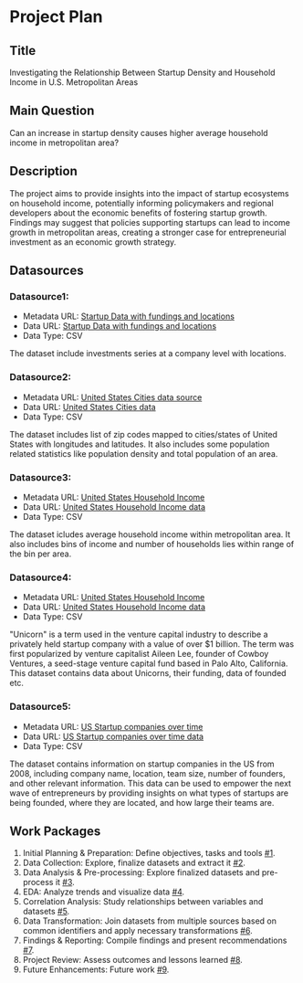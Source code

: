 # Project Plan

## Title
<!-- Give your project a short title. -->
Investigating the Relationship Between Startup Density and Household Income in U.S. Metropolitan Areas
<!--Economic Outcomes based on Population Density in Americas-->

## Main Question

<!-- Think about one main question you want to answer based on the data. -->
Can an increase in startup density causes higher average household income in metropolitan area? 
<!-- 2. What is the impact of educational attainment on financial activity in metropolitan area? -->

## Description

<!-- Describe your data science project in max. 200 words. Consider writing about why and how you attempt it. -->

The project aims to provide insights into the impact of startup ecosystems on household income, potentially informing policymakers and regional developers about the economic benefits of fostering startup growth. Findings may suggest that policies supporting startups can lead to income growth in metropolitan areas, creating a stronger case for entrepreneurial investment as an economic growth strategy.

<!--This project examines how population density in rural and urban regions across America impacts financial activity, startup formation, and their contributions to GDP. By analyzing data from North and South America, we aim to understand how different density levels shape economic outcomes in various socioeconomic contexts. Using datasets on demographics, financial activity, and startup metrics, we’ll employ statistical methods to identify patterns and relationships. Our findings are expected to reveal density-driven factors that can support economic growth, offering insights for policymakers and investors to develop strategies that promote balanced development in diverse areas across America.-->

## Datasources

<!-- Describe each datasources you plan to use in a section. Use the prefic "DatasourceX" where X is the id of the datasource. -->

### Datasource1: 
* Metadata URL: [Startup Data with fundings and locations](https://www.kaggle.com/datasets/arindam235/startup-investments-crunchbase)
* Data URL: [Startup Data with fundings and locations](https://www.kaggle.com/datasets/arindam235/startup-investments-crunchbase)
* Data Type: CSV

The dataset include investments series at a company level with locations. 

### Datasource2: 
* Metadata URL: [United States Cities data source](https://simplemaps.com/data/us-cities)
* Data URL: [United States Cities data](https://www.kaggle.com/datasets/sergejnuss/united-states-cities-database)
* Data Type: CSV

The dataset includes list of zip codes mapped to cities/states of United States with longitudes and latitudes. It also includes some population related statistics like population density and total population of an area.

### Datasource3: 
* Metadata URL: [United States Household Income](https://www.kaggle.com/datasets/claygendron/us-household-income-by-zip-code-2021-2011)
* Data URL: [United States Household Income data](https://www.kaggle.com/datasets/claygendron/us-household-income-by-zip-code-2021-2011)
* Data Type: CSV

The dataset icludes average household income within metropolitan area. It also includes bins of income and number of households lies within range of the bin per area. 

### Datasource4: 
* Metadata URL: [United States Household Income](https://www.kaggle.com/datasets/ramjasmaurya/unicorn-startups)
* Data URL: [United States Household Income data](https://www.kaggle.com/datasets/ramjasmaurya/unicorn-startups)
* Data Type: CSV

"Unicorn" is a term used in the venture capital industry to describe a privately held startup company with a value of over $1 billion. The term was first popularized by venture capitalist Aileen Lee, founder of Cowboy Ventures, a seed-stage venture capital fund based in Palo Alto, California.
This dataset contains data about Unicorns, their funding, data of founded etc.

### Datasource5: 
* Metadata URL: [US Startup companies over time](https://www.kaggle.com/datasets/thedevastator/empowering-the-next-wave-of-entrepreneurs/data?select=company.csv)
* Data URL: [US Startup companies over time data](https://www.kaggle.com/datasets/thedevastator/empowering-the-next-wave-of-entrepreneurs/data?select=company.csv)
* Data Type: CSV

The dataset contains information on startup companies in the US from 2008, including company name, location, team size, number of founders, and other relevant information. This data can be used to empower the next wave of entrepreneurs by providing insights on what types of startups are being founded, where they are located, and how large their teams are.

<!-- ### Datasource2: 
* Metadata URL: [America population distribution](https://sedac.ciesin.columbia.edu/data/set/grump-v1-national-identifier-grid/)
* Data URL: [America population distribution](https://sedac.ciesin.columbia.edu/data/set/grump-v1-national-identifier-grid/)
* Data Type: CSV 

The dataset icludes population density distribution over the region of America.  -->


## Work Packages

<!-- List of work packages ordered sequentially, each pointing to an issue with more details. -->

1. Initial Planning & Preparation: Define objectives, tasks and tools [#1][i1].
2. Data Collection: Explore, finalize datasets and extract it [#2][i2].
3. Data Analysis & Pre-processing: Explore finalized datasets and pre-process it [#3][i3].
4. EDA: Analyze trends and visualize data [#4][i4].
5. Correlation Analysis: Study relationships between variables and datasets [#5][i5].
6. Data Transformation: Join datasets from multiple sources based on common identifiers and apply necessary transformations [#6][i6].
7. Findings & Reporting: Compile findings and present recommendations [#7][i7].
8. Project Review: Assess outcomes and lessons learned [#8][i8].
9. Future Enhancements: Future work [#9][i9].



[i1]: https://github.com/nomanarshad94/made-project-ws24/issues/1
[i2]: https://github.com/nomanarshad94/made-project-ws24/issues/2
[i3]: https://github.com/nomanarshad94/made-project-ws24/issues/3
[i4]: https://github.com/nomanarshad94/made-project-ws24/issues/4
[i5]: https://github.com/nomanarshad94/made-project-ws24/issues/5
[i6]: https://github.com/nomanarshad94/made-project-ws24/issues/6
[i7]: https://github.com/nomanarshad94/made-project-ws24/issues/7
[i8]: https://github.com/nomanarshad94/made-project-ws24/issues/8
[i9]: https://github.com/nomanarshad94/made-project-ws24/issues/9